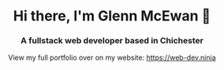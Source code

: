<h1 align="center">Hi there, I'm Glenn McEwan 👋</h1>
<h3 align="center">A fullstack web developer based in Chichester</h3>

<p align="center">View my full portfolio over on my website: <a href="https://web-dev.ninja" title="Glenn McEwan's portfolio" target="_blank">https://web-dev.ninja</a></p>
